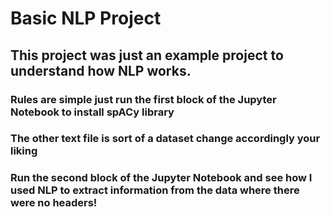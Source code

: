 # Basic NLP Project
## This project was just an example project to understand how NLP works. 

### Rules are simple just run the first block of the Jupyter Notebook to install spACy library 
### The other text file is sort of a dataset change accordingly your liking
### Run the second block of the Jupyter Notebook and see how I used NLP to extract information from the data where there were no headers!
